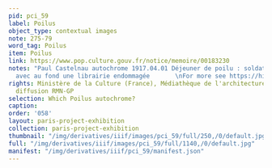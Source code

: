 ```yaml
---
pid: pci_59
label: Poilus
object_type: contextual images
note: 275-79
word_tag: Poilus
item: Poilus
link: https://www.pop.culture.gouv.fr/notice/memoire/00183230
notes: "Paul Castelnau autochrome 1917.04.01 Déjeuner de poilu : soldat en bleu horizon
  avec au fond une librairie endommagée       \nFor more see https://histoire-image.org/fr/etudes/premiere-guerre-mondiale-devant-objectif"
rights: Ministère de la Culture (France), Médiathèque de l'architecture et du patrimoine,
  diffusion RMN-GP
selection: Which Poilus autochrome?
caption: 
order: '058'
layout: paris-project-exhibition
collection: paris-project-exhibition
thumbnail: "/img/derivatives/iiif/images/pci_59/full/250,/0/default.jpg"
full: "/img/derivatives/iiif/images/pci_59/full/1140,/0/default.jpg"
manifest: "/img/derivatives/iiif/pci_59/manifest.json"
---
```

